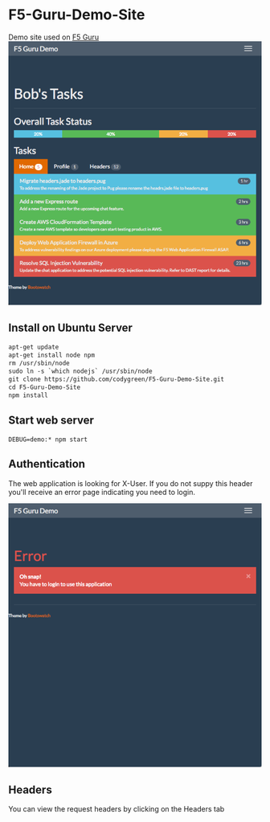 # F5-Guru-Demo-Site
Demo site used on [F5 Guru](http://f5guru.com) 
![alt tag](https://github.com/codygreen/F5-Guru-Demo-Site/blob/master/public/images/demo.png)

## Install on Ubuntu Server
```
apt-get update
apt-get install node npm
rm /usr/sbin/node
sudo ln -s `which nodejs` /usr/sbin/node
git clone https://github.com/codygreen/F5-Guru-Demo-Site.git
cd F5-Guru-Demo-Site
npm install 
```
## Start web server
``` 
DEBUG=demo:* npm start 
```

## Authentication
The web application is looking for X-User.  If you do not suppy this header you'll receive an error page indicating you need to login.

![alt tag](https://github.com/codygreen/F5-Guru-Demo-Site/blob/master/public/images/demo_no_session.png)

## Headers
You can view the request headers by clicking on the Headers tab
